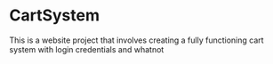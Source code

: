 # CartSystem

This is a website project that involves creating a fully functioning cart system with login credentials and whatnot
